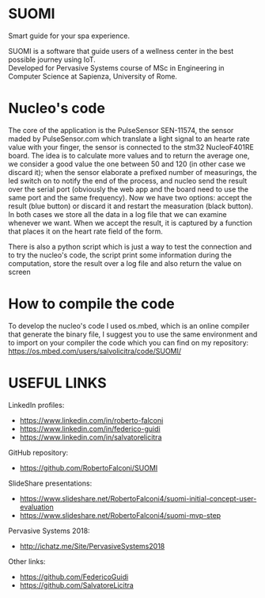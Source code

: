 # SUOMI
Smart guide for your spa experience.

SUOMI is a software that guide users of a wellness center in the best possible journey using IoT.  
Developed for Pervasive Systems course of MSc in Engineering in Computer Science at Sapienza, University of Rome.  

# Nucleo's code
The core of the application is the PulseSensor SEN-11574, the sensor maded by PulseSensor.com which translate a light signal to an hearte rate value with your finger, the sensor is connected to the stm32 NucleoF401RE board. 
The idea is to calculate more values and to return the average one, we consider a good value the one between 50 and 120 (in other case we discard it); when the sensor elaborate a prefixed number of measurings, the led switch on to notify the end of the process, and nucleo send the result over the serial port (obviously the web app and the board need to use the same port and the same frequency). Now we have two options: accept the result (blue button) or discard it and restart the measuration (black button). In both cases we store all the data in a log file that we can examine whenever we want.
When we accept the result, it is captured by a function that places it on the heart rate field of the form.

There is also a python script which is just a way to test the connection and to try the nucleo's code, the script print some information during the computation, store the result over a log file and also return the value on screen

# How to compile the code
To develop the nucleo's code I used os.mbed, which is an online compiler that generate the binary file, I suggest you to use the same environment and to import on your compiler the code which you can find on my repository: https://os.mbed.com/users/salvolicitra/code/SUOMI/

# USEFUL LINKS
LinkedIn profiles:  
- https://www.linkedin.com/in/roberto-falconi  
- https://www.linkedin.com/in/federico-guidi  
- https://www.linkedin.com/in/salvatorelicitra  
   
GitHub repository:  
- https://github.com/RobertoFalconi/SUOMI  
  
SlideShare presentations:  
- https://www.slideshare.net/RobertoFalconi4/suomi-initial-concept-user-evaluation  
- https://www.slideshare.net/RobertoFalconi4/suomi-mvp-step  
  
Pervasive Systems 2018:  
- http://ichatz.me/Site/PervasiveSystems2018  
  
Other links:  
- https://github.com/FedericoGuidi  
- https://github.com/SalvatoreLicitra  
